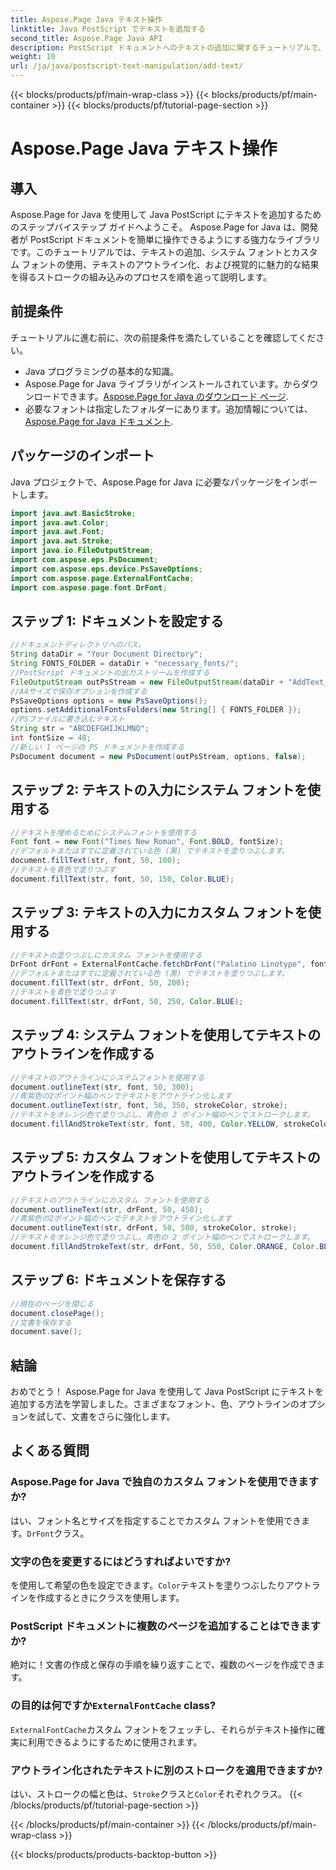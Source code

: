 ```yaml
---
title: Aspose.Page Java テキスト操作
linktitle: Java PostScript でテキストを追加する
second_title: Aspose.Page Java API
description: PostScript ドキュメントへのテキストの追加に関するチュートリアルで、Aspose.Page for Java の威力を体験してください。システム フォントとカスタム フォントを簡単に使用する方法を学びましょう。
weight: 10
url: /ja/java/postscript-text-manipulation/add-text/
---
```


{{< blocks/products/pf/main-wrap-class >}}
{{< blocks/products/pf/main-container >}}
{{< blocks/products/pf/tutorial-page-section >}}

# Aspose.Page Java テキスト操作

## 導入
Aspose.Page for Java を使用して Java PostScript にテキストを追加するためのステップバイステップ ガイドへようこそ。 Aspose.Page for Java は、開発者が PostScript ドキュメントを簡単に操作できるようにする強力なライブラリです。このチュートリアルでは、テキストの追加、システム フォントとカスタム フォントの使用、テキストのアウトライン化、および視覚的に魅力的な結果を得るストロークの組み込みのプロセスを順を追って説明します。
## 前提条件
チュートリアルに進む前に、次の前提条件を満たしていることを確認してください。
- Java プログラミングの基本的な知識。
-  Aspose.Page for Java ライブラリがインストールされています。からダウンロードできます。[Aspose.Page for Java のダウンロード ページ](https://releases.aspose.com/page/java/).
- 必要なフォントは指定したフォルダーにあります。追加情報については、[Aspose.Page for Java ドキュメント](https://reference.aspose.com/page/java/).
## パッケージのインポート
Java プロジェクトで、Aspose.Page for Java に必要なパッケージをインポートします。
```java
import java.awt.BasicStroke;
import java.awt.Color;
import java.awt.Font;
import java.awt.Stroke;
import java.io.FileOutputStream;
import com.aspose.eps.PsDocument;
import com.aspose.eps.device.PsSaveOptions;
import com.aspose.page.ExternalFontCache;
import com.aspose.page.font.DrFont;
```
## ステップ 1: ドキュメントを設定する
```java
//ドキュメントディレクトリへのパス。
String dataDir = "Your Document Directory";
String FONTS_FOLDER = dataDir + "necessary_fonts/";
//PostScript ドキュメントの出力ストリームを作成する
FileOutputStream outPsStream = new FileOutputStream(dataDir + "AddText_outPS.ps");
//A4サイズで保存オプションを作成する
PsSaveOptions options = new PsSaveOptions();
options.setAdditionalFontsFolders(new String[] { FONTS_FOLDER });
//PSファイルに書き込むテキスト
String str = "ABCDEFGHIJKLMNO";
int fontSize = 48;
//新しい 1 ページの PS ドキュメントを作成する
PsDocument document = new PsDocument(outPsStream, options, false);
```
## ステップ 2: テキストの入力にシステム フォントを使用する
```java
//テキストを埋めるためにシステムフォントを使用する
Font font = new Font("Times New Roman", Font.BOLD, fontSize);
//デフォルトまたはすでに定義されている色 (黒) でテキストを塗りつぶします。
document.fillText(str, font, 50, 100);
//テキストを青色で塗りつぶす
document.fillText(str, font, 50, 150, Color.BLUE);
```
## ステップ 3: テキストの入力にカスタム フォントを使用する
```java
//テキストの塗りつぶしにカスタム フォントを使用する
DrFont drFont = ExternalFontCache.fetchDrFont("Palatino Linotype", fontSize, Font.PLAIN);
//デフォルトまたはすでに定義されている色 (黒) でテキストを塗りつぶします。
document.fillText(str, drFont, 50, 200);
//テキストを青色で塗りつぶす
document.fillText(str, drFont, 50, 250, Color.BLUE);
```
## ステップ 4: システム フォントを使用してテキストのアウトラインを作成する
```java
//テキストのアウトラインにシステムフォントを使用する
document.outlineText(str, font, 50, 300);
//青紫色の2ポイント幅のペンでテキストをアウトライン化します
document.outlineText(str, font, 50, 350, strokeColor, stroke);
//テキストをオレンジ色で塗りつぶし、青色の 2 ポイント幅のペンでストロークします。
document.fillAndStrokeText(str, font, 50, 400, Color.YELLOW, strokeColor, stroke);
```
## ステップ 5: カスタム フォントを使用してテキストのアウトラインを作成する
```java
//テキストのアウトラインにカスタム フォントを使用する
document.outlineText(str, drFont, 50, 450);
//青紫色の2ポイント幅のペンでテキストをアウトライン化します
document.outlineText(str, drFont, 50, 500, strokeColor, stroke);
//テキストをオレンジ色で塗りつぶし、青色の 2 ポイント幅のペンでストロークします。
document.fillAndStrokeText(str, drFont, 50, 550, Color.ORANGE, Color.BLUE, stroke);
```
## ステップ 6: ドキュメントを保存する
```java
//現在のページを閉じる
document.closePage();
//文書を保存する
document.save();
```
## 結論
おめでとう！ Aspose.Page for Java を使用して Java PostScript にテキストを追加する方法を学習しました。さまざまなフォント、色、アウトラインのオプションを試して、文書をさらに強化します。
## よくある質問
### Aspose.Page for Java で独自のカスタム フォントを使用できますか?
はい、フォント名とサイズを指定することでカスタム フォントを使用できます。`DrFont`クラス。
### 文字の色を変更するにはどうすればよいですか?
を使用して希望の色を設定できます。`Color`テキストを塗りつぶしたりアウトラインを作成するときにクラスを使用します。
### PostScript ドキュメントに複数のページを追加することはできますか?
絶対に！文書の作成と保存の手順を繰り返すことで、複数のページを作成できます。
### の目的は何ですか`ExternalFontCache` class?
`ExternalFontCache`カスタム フォントをフェッチし、それらがテキスト操作に確実に利用できるようにするために使用されます。
### アウトライン化されたテキストに別のストロークを適用できますか?
はい、ストロークの幅と色は、`Stroke`クラスと`Color`それぞれクラス。
{{< /blocks/products/pf/tutorial-page-section >}}

{{< /blocks/products/pf/main-container >}}
{{< /blocks/products/pf/main-wrap-class >}}

{{< blocks/products/products-backtop-button >}}
